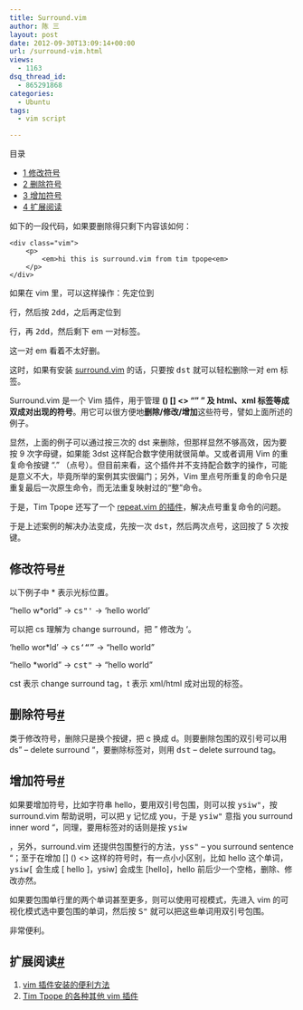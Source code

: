 ```yaml
---
title: Surround.vim
author: 陈 三
layout: post
date: 2012-09-30T13:09:14+00:00
url: /surround-vim.html
views:
  - 1163
dsq_thread_id:
  - 865291868
categories:
  - Ubuntu
tags:
  - vim script

---
```

<div id="toc_container" class="ml-l u-floatRight pure-u-1-1 pure-u-sm-2-5 toc_white no_bullets">
  <nav id="myaffix">
  
  <p class="toc-title">
    目录
  </p>
  
  <ul class="toc-list nav" role="menu">
    <li class="toc-list__item" role="menuitem">
      <a href="#i"><span class="toc_number toc_depth_1">1</span> 修改符号</a>
    </li>
    <li class="toc-list__item" role="menuitem">
      <a href="#i-2"><span class="toc_number toc_depth_1">2</span> 删除符号</a>
    </li>
    <li class="toc-list__item" role="menuitem">
      <a href="#i-3"><span class="toc_number toc_depth_1">3</span> 增加符号</a>
    </li>
    <li class="toc-list__item" role="menuitem">
      <a href="#i-4"><span class="toc_number toc_depth_1">4</span> 扩展阅读</a>
    </li>
  </ul></nav>
</div>

<div class="">
  <p>
    如下的一段代码，如果要删除得只剩下内容该如何：
  </p>
  
  <pre><code>&lt;div class="vim"&gt;
    &lt;p&gt;
        &lt;em&gt;hi this is surround.vim from tim tpope&lt;em&gt;
    &lt;/p&gt;
&lt;/div&gt;
</code></pre>
  
  <p>
    如果在 vim 里，可以这样操作：先定位到 <div class=&#8221;vim&#8221;> 行，然后按 <kbd>2dd</kbd>，之后再定位到 </p> 行，再 <kbd>2dd</kbd>，然后剩下 em 一对标签。
  </p>
  
  <p>
    这一对 em 看着不太好删。
  </p>
  
  <p>
    这时，如果有安装 <a href="https://github.com/tpope/vim-surround">surround.vim</a> 的话，只要按 <kbd>dst</kbd> 就可以轻松删除一对 em 标签。
  </p>
  
  <p>
    Surround.vim 是一个 Vim 插件，用于管理 <strong>() [] <> &#8220;&#8221; &#8221; 及 html、xml 标签等成双成对出现的符号</strong>。用它可以很方便地<strong>删除/修改/增加</strong>这些符号，譬如上面所述的例子。
  </p>
  
  <p>
    显然，上面的例子可以通过按三次的 dst 来删除，但那样显然不够高效，因为要按 9 次字母键，如果能 3dst 这样配合数字使用就很简单。又或者调用 Vim 的重复命令按键 &#8220;.&#8221; （点号）。但目前来看，这个插件并不支持配合数字的操作，可能是意义不大，毕竟所举的案例其实很偏门；另外，Vim 里点号所重复的命令只是重复最后一次原生命令，而无法重复映射过的“整”命令。
  </p>
  
  <p>
    于是，Tim Tpope 还写了一个 <a href="https://github.com/tpope/vim-repeat">repeat.vim 的插件</a>，解决点号重复命令的问题。
  </p>
  
  <p>
    于是上述案例的解决办法变成，先按一次 <kbd>dst</kbd>，然后两次点号，这回按了 5 次按键。
  </p>
  
  <h2 class="storycontent-h2">
    <span id="i">修改符号</span><a title="标题链接地址" class="u-floatRight hidden" id="heyi" href="#i"><span class="" aria-hidden="true">#</span></a>
  </h2>
  
  <p>
    以下例子中 * 表示光标位置。
  </p>
  
  <p>
    &#8220;hello w*orld&#8221; &rarr; <kbd>cs"'</kbd> &rarr; &#8216;hello world&#8217;
  </p>
  
  <p>
    可以把 cs 理解为 change surround，把 &#8221; 修改为 ‘。
  </p>
  
  <p>
    ‘hello wor*ld’ &rarr; <kbd>cs‘<q></kbd> &rarr; <q>hello world</q>
  </p>
  
  <p>
    <q>hello *world</q> &rarr; <kbd>cst"</kbd> &rarr; &#8220;hello world&#8221;
  </p>
  
  <p>
    cst 表示 change surround tag，t 表示 xml/html 成对出现的标签。
  </p>
  
  <h2 class="storycontent-h2">
    <span id="i-2">删除符号</span><a title="标题链接地址" class="u-floatRight hidden" id="heyi-2" href="#i-2"><span class="" aria-hidden="true">#</span></a>
  </h2>
  
  <p>
    类于修改符号，删除只是换个按键，把 c 换成 d。则要删除包围的双引号可以用 ds&#8221; &#8211; delete surround &#8220;，要删除标签对，则用 <kbd>dst</kbd> &#8211; delete surround tag。
  </p>
  
  <h2 class="storycontent-h2">
    <span id="i-3">增加符号</span><a title="标题链接地址" class="u-floatRight hidden" id="heyi-3" href="#i-3"><span class="" aria-hidden="true">#</span></a>
  </h2>
  
  <p>
    如果要增加符号，比如字符串 hello，要用双引号包围，则可以按 <kbd>ysiw"</kbd>，按 surround.vim 帮助说明，可以把 y 记忆成 you，于是 <kbd>ysiw"</kbd> 意指 you surround inner word &#8220;，同理，要用标签对的话则是按 <kbd>ysiw<p></kbd>，另外，surround.vim 还提供包围整行的方法，<kbd>yss"</kbd> &#8211; you surround sentence &#8220;；至于在增加 [] () <> 这样的符号时，有一点小小区别，比如 hello 这个单词，<kbd>ysiw[</kbd> 会生成 [ hello ]，ysiw] 会成生 [hello]，hello 前后少一个空格，删除、修改亦然。
  </p>
  
  <p>
    如果要包围单行里的两个单词甚至更多，则可以使用可视模式，先进入 vim 的可视化模式选中要包围的单词，然后按 <kbd>S"</kbd> 就可以把这些单词用双引号包围。
  </p>
  
  <p>
    非常便利。
  </p>
  
  <h2 class="storycontent-h2">
    <span id="i-4">扩展阅读</span><a title="标题链接地址" class="u-floatRight hidden" id="heyi-4" href="#i-4"><span class="" aria-hidden="true">#</span></a>
  </h2>
  
  <ol>
    <li>
      <a href="http://www.zfanw.com/blog/vundle-vim-plugin-management.html">vim 插件安装的便利方法</a>
    </li>
    <li>
      <a href="https://github.com/tpope">Tim Tpope 的各种其他 vim 插件</a>
    </li>
  </ol>
</div>
